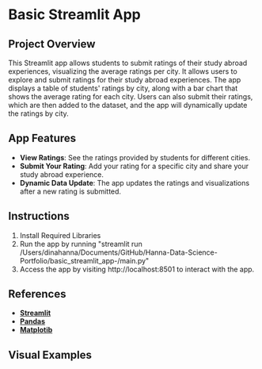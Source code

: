 # Basic Streamlit App

## Project Overview
This Streamlit app allows students to submit ratings of their study abroad experiences, visualizing the average ratings per city. It allows users to explore and submit ratings for their study abroad experiences. The app displays a table of students' ratings by city, along with a bar chart that shows the average rating for each city. Users can also submit their ratings, which are then added to the dataset, and the app will dynamically update the ratings by city.

## App Features
- **View Ratings**: See the ratings provided by students for different cities.
- **Submit Your Rating**: Add your rating for a specific city and share your study abroad experience.
- **Dynamic Data Update**: The app updates the ratings and visualizations after a new rating is submitted.

## Instructions
1. Install Required Libraries
2. Run the app by running "streamlit run /Users/dinahanna/Documents/GitHub/Hanna-Data-Science-Portfolio/basic_streamlit_app-/main.py"
3. Access the app by visiting http://localhost:8501 to interact with the app.

## References
- **[Streamlit](https://docs.streamlit.io/)**
- **[Pandas](https://pandas.pydata.org/pandas-docs/stable/)**
- **[Matplotib](https://matplotlib.org/stable/users/index.html)**

## Visual Examples

